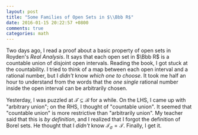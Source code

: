 ```yaml
---
layout: post
title: "Some Families of Open Sets in $\\Bbb R$"
date: 2016-01-15 20:22:57 +0800
comments: true
categories: math
---
```


Two days ago, I read a proof about a basic property of open sets in
Royden's *Real Analysis*.  It says that each open set in $\Bbb R$ is a
countable union of disjoint open intervals.  Reading the book, I got
stuck at the countability.  I tried to think of a map between each
open interval and a rational number, but I *didn't* know *which one to
choose*.  It took me half an hour to understand from the words that
the *one single* rational number inside the open interval can be
arbitrarily chosen.

Yesterday, I was puzzled at $\mathcal{T} \subseteq \mathcal{B}$ for a
while.  On the LHS, I came up with "arbitrary union"; on the RHS, I
thought of "countable union".  It seemed that "countable union" is
more restrictive than "arbitrarily union".  My teacher said that this
is *by definition*, and I realized that I forgot the definition of
Borel sets.  He thought that I *didn't* know $\mathcal{T}_\sigma =
\mathcal{T}$.  Finally, I get it.
